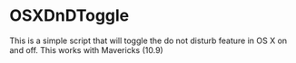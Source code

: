 OSXDnDToggle
============

This is a simple script that will toggle the do not disturb feature in OS X on and off.  This works with Mavericks (10.9)
